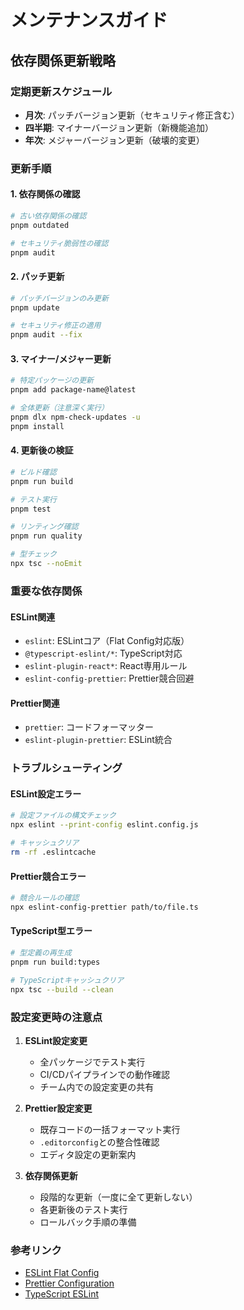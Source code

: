# メンテナンスガイド

## 依存関係更新戦略

### 定期更新スケジュール

- **月次**: パッチバージョン更新（セキュリティ修正含む）
- **四半期**: マイナーバージョン更新（新機能追加）
- **年次**: メジャーバージョン更新（破壊的変更）

### 更新手順

#### 1. 依存関係の確認

```bash
# 古い依存関係の確認
pnpm outdated

# セキュリティ脆弱性の確認
pnpm audit
```

#### 2. パッチ更新

```bash
# パッチバージョンのみ更新
pnpm update

# セキュリティ修正の適用
pnpm audit --fix
```

#### 3. マイナー/メジャー更新

```bash
# 特定パッケージの更新
pnpm add package-name@latest

# 全体更新（注意深く実行）
pnpm dlx npm-check-updates -u
pnpm install
```

#### 4. 更新後の検証

```bash
# ビルド確認
pnpm run build

# テスト実行
pnpm test

# リンティング確認
pnpm run quality

# 型チェック
npx tsc --noEmit
```

### 重要な依存関係

#### ESLint関連

- `eslint`: ESLintコア（Flat Config対応版）
- `@typescript-eslint/*`: TypeScript対応
- `eslint-plugin-react*`: React専用ルール
- `eslint-config-prettier`: Prettier競合回避

#### Prettier関連

- `prettier`: コードフォーマッター
- `eslint-plugin-prettier`: ESLint統合

### トラブルシューティング

#### ESLint設定エラー

```bash
# 設定ファイルの構文チェック
npx eslint --print-config eslint.config.js

# キャッシュクリア
rm -rf .eslintcache
```

#### Prettier競合エラー

```bash
# 競合ルールの確認
npx eslint-config-prettier path/to/file.ts
```

#### TypeScript型エラー

```bash
# 型定義の再生成
pnpm run build:types

# TypeScriptキャッシュクリア
npx tsc --build --clean
```

### 設定変更時の注意点

1. **ESLint設定変更**
   - 全パッケージでテスト実行
   - CI/CDパイプラインでの動作確認
   - チーム内での設定変更の共有

2. **Prettier設定変更**
   - 既存コードの一括フォーマット実行
   - `.editorconfig`との整合性確認
   - エディタ設定の更新案内

3. **依存関係更新**
   - 段階的な更新（一度に全て更新しない）
   - 各更新後のテスト実行
   - ロールバック手順の準備

### 参考リンク

- [ESLint Flat Config](https://eslint.org/docs/latest/use/configure/configuration-files-new)
- [Prettier Configuration](https://prettier.io/docs/en/configuration.html)
- [TypeScript ESLint](https://typescript-eslint.io/)
